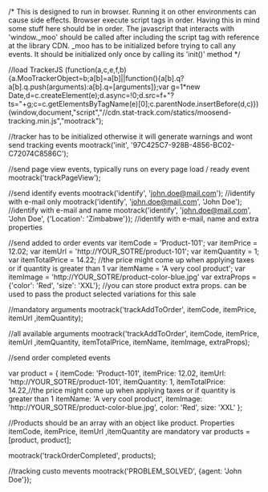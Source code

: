 /*
 This is designed to run in browser. Running it on other environments can cause side effects.
 Browser execute script tags in order. Having this in mind some stuff here should be in order.
 The javascript that interacts with 'window._moo' should be called after including the script tag with reference
 at the library CDN.
 _moo has to be initialized before trying to call any events. It should be initialized only once by calling its 'init()' method
 */

//load TrackerJS
(function(a,c,e,f,b){a.MooTrackerObject=b;a[b]=a[b]||function(){a[b].q?a[b].q.push(arguments):a[b].q=[arguments]};var g=1*new Date,d=c.createElement(e);d.async=!0;d.src=f+"?ts="+g;c=c.getElementsByTagName(e)[0];c.parentNode.insertBefore(d,c)})(window,document,"script","//cdn.stat-track.com/statics/moosend-tracking.min.js","mootrack");

//tracker has to be initialized otherwise it will generate warnings and wont send tracking events
mootrack('init', '97C425C7-928B-4856-BC02-C72074C8586C');

//send page view events, typically runs on every page load / ready event
mootrack('trackPageView');

//send identify events
mootrack('identify', 'john.doe@mail.com'); //identify with e-mail only
mootrack('identify', 'john.doe@mail.com', 'John Doe'); //identify with e-mail and name
mootrack('identify', 'john.doe@mail.com', 'John Doe', {'Location': 'Zimbabwe'}); //identify with e-mail, name and extra properties

//send added to order events
var itemCode = 'Product-101';
var itemPrice = 12.02;
var itemUrl = 'http://YOUR_SOTRE/product-101';
var itemQuantity = 1;
var itemTotalPrice = 14.22; //the price might come up when applying taxes or if quantity is greater than 1
var itemName = 'A very cool product';
var itemImage = 'http://YOUR_SOTRE/product-color-blue.jpg'
var extraProps = {'color': 'Red', 'size': 'XXL'}; //you can store product extra props. can be used to pass the product selected variations for this sale

//mandatory arguments
mootrack('trackAddToOrder', itemCode, itemPrice, itemUrl ,itemQuantity);

//all available arguments
mootrack('trackAddToOrder', itemCode, itemPrice, itemUrl ,itemQuantity, itemTotalPrice, itemName, itemImage, extraProps);

//send order completed events

var product = {
    itemCode: 'Product-101',
    itemPrice: 12.02,
    itemUrl: 'http://YOUR_SOTRE/product-101',
    itemQuantity: 1,
    itemTotalPrice: 14.22,//the price might come up when applying taxes or if quantity is greater than 1
    itemName: 'A very cool product',
    itemImage: 'http://YOUR_SOTRE/product-color-blue.jpg',
    color: 'Red',
    size: 'XXL'
};

//Products should be an array with an object like product. Properties itemCode, itemPrice, itemUrl ,itemQuantity are mandatory
var products = [product, product];

mootrack('trackOrderCompleted', products);

//tracking custo mevents
mootrack('PROBLEM_SOLVED', {agent: 'John Doe'});